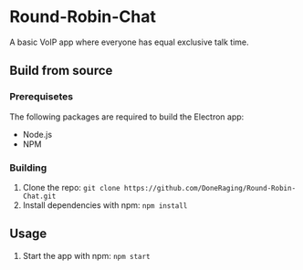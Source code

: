 # Round-Robin-Chat
A basic VoIP app where everyone has equal exclusive talk time.

## Build from source
### Prerequisetes
The following packages are required to build the Electron app:
+ Node.js
+ NPM

### Building
1. Clone the repo: `git clone https://github.com/DoneRaging/Round-Robin-Chat.git`
2. Install dependencies with npm: `npm install`

## Usage
1. Start the app with npm: `npm start`
